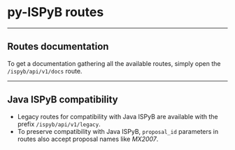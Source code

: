# py-ISPyB routes

---

## Routes documentation

To get a documentation gathering all the available routes, simply open the `/ispyb/api/v1/docs` route.

---

## Java ISPyB compatibility

- Legacy routes for compatibility with Java ISPyB are available with the prefix `/ispyb/api/v1/legacy`.
- To preserve compatibility with Java ISPyB, `proposal_id` parameters in routes also accept proposal names like _MX2007_.

